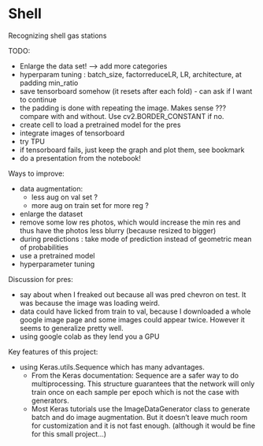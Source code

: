 # Shell
Recognizing shell gas stations

TODO:
- Enlarge the data set! --> add more categories
- hyperparam tuning : batch_size, factorreduceLR, LR, architecture, at padding min_ratio
- save tensorboard somehow (it resets after each fold) - can ask if I want to continue
- the padding is done with repeating the image. Makes sense ??? compare with and without. Use cv2.BORDER_CONSTANT if no.
- create cell to load a pretrained model for the pres
- integrate images of tensorboard
- try TPU
- if tensorboard fails, just keep the graph and plot them, see bookmark
- do a presentation from the notebook!


Ways to improve:
- data augmentation: 
  - less aug on val set ?
  - more aug on train set for more reg ?
- enlarge the dataset
- remove some low res photos, which would increase the min res and thus have the photos less blurry (because resized to bigger)
- during predictions : take mode of prediction instead of geometric mean of probabilities
- use a pretrained model
- hyperparameter tuning

Discussion for pres:
- say about when I freaked out because all was pred chevron on test. It was because the image was loading weird.
- data could have licked from train to val, because I downloaded a whole google image page and some images could appear twice. However it seems to generalize pretty well.
- using google colab as they lend you a GPU

Key features of this project:
- using Keras.utils.Sequence which has many advantages.
  - From the Keras documentation: Sequence are a safer way to do multiprocessing. This structure guarantees that the network will only train once on each sample per epoch which is not the case with generators.
  - Most Keras tutorials use the ImageDataGenerator class to generate batch and do image augmentation. But it doesn’t leave much room for customization and it is not fast enough. (although it would be fine for this small project...)
